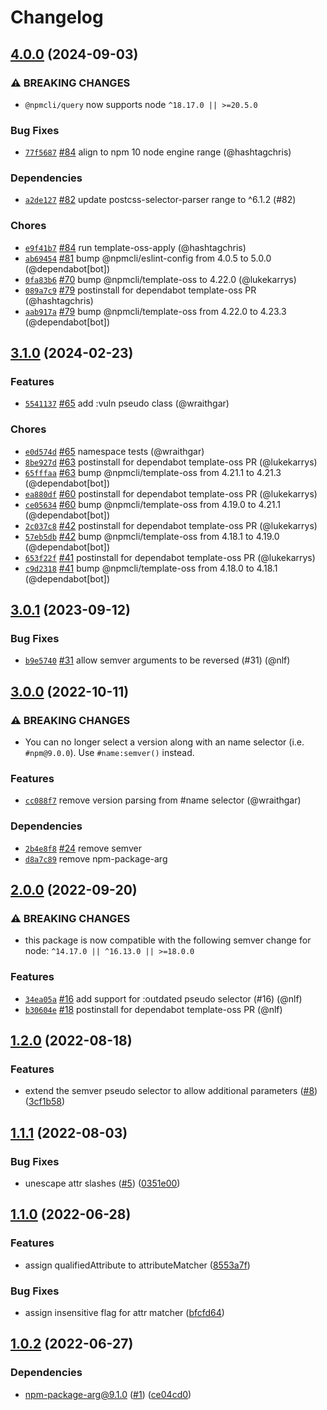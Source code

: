 # Changelog

## [4.0.0](https://github.com/npm/query/compare/v3.1.0...v4.0.0) (2024-09-03)
### ⚠️ BREAKING CHANGES
* `@npmcli/query` now supports node `^18.17.0 || >=20.5.0`
### Bug Fixes
* [`77f5687`](https://github.com/npm/query/commit/77f568749a5da77319fb54ec44bf05839cbf9769) [#84](https://github.com/npm/query/pull/84) align to npm 10 node engine range (@hashtagchris)
### Dependencies
* [`a2de127`](https://github.com/npm/query/commit/a2de12757c6c2f894c0240e7c787587b2d8fc9e3) [#82](https://github.com/npm/query/pull/82) update postcss-selector-parser range to ^6.1.2 (#82)
### Chores
* [`e9f41b7`](https://github.com/npm/query/commit/e9f41b7172a0b166138e9ecd87b5f468a1cd8516) [#84](https://github.com/npm/query/pull/84) run template-oss-apply (@hashtagchris)
* [`ab69454`](https://github.com/npm/query/commit/ab69454c07b226c1573a958ac383cc26b6be2990) [#81](https://github.com/npm/query/pull/81) bump @npmcli/eslint-config from 4.0.5 to 5.0.0 (@dependabot[bot])
* [`0fa83b6`](https://github.com/npm/query/commit/0fa83b6e52ce84938c5d5d9835a4017664ec831d) [#70](https://github.com/npm/query/pull/70) bump @npmcli/template-oss to 4.22.0 (@lukekarrys)
* [`089a7c9`](https://github.com/npm/query/commit/089a7c96749dbd8080c1bd4ecb74eeed5467f258) [#79](https://github.com/npm/query/pull/79) postinstall for dependabot template-oss PR (@hashtagchris)
* [`aab917a`](https://github.com/npm/query/commit/aab917ad94dac31b76b296fe770ee50350403ddb) [#79](https://github.com/npm/query/pull/79) bump @npmcli/template-oss from 4.22.0 to 4.23.3 (@dependabot[bot])

## [3.1.0](https://github.com/npm/query/compare/v3.0.1...v3.1.0) (2024-02-23)

### Features

* [`5541137`](https://github.com/npm/query/commit/5541137875fd476e51bf213a84480822710cf959) [#65](https://github.com/npm/query/pull/65) add :vuln pseudo class (@wraithgar)

### Chores

* [`e0d574d`](https://github.com/npm/query/commit/e0d574d6be929696d3133c3cff39fbdd4f6f2bf1) [#65](https://github.com/npm/query/pull/65) namespace tests (@wraithgar)
* [`8be927d`](https://github.com/npm/query/commit/8be927d62bc92d85d04e4f731232f0d7fb8fab39) [#63](https://github.com/npm/query/pull/63) postinstall for dependabot template-oss PR (@lukekarrys)
* [`65fffaa`](https://github.com/npm/query/commit/65fffaa371325990e5c81292df72de9e0c21472a) [#63](https://github.com/npm/query/pull/63) bump @npmcli/template-oss from 4.21.1 to 4.21.3 (@dependabot[bot])
* [`ea880df`](https://github.com/npm/query/commit/ea880df8c79bba7e37e708a8b541c0a39226d240) [#60](https://github.com/npm/query/pull/60) postinstall for dependabot template-oss PR (@lukekarrys)
* [`ce05634`](https://github.com/npm/query/commit/ce0563422284946ec2f526cd0549b23c172bd93d) [#60](https://github.com/npm/query/pull/60) bump @npmcli/template-oss from 4.19.0 to 4.21.1 (@dependabot[bot])
* [`2c037c8`](https://github.com/npm/query/commit/2c037c8d7b519d841f97eb73c19da3772f473a4f) [#42](https://github.com/npm/query/pull/42) postinstall for dependabot template-oss PR (@lukekarrys)
* [`57eb5db`](https://github.com/npm/query/commit/57eb5db6382f01e3388bacf2b0361e195affcb79) [#42](https://github.com/npm/query/pull/42) bump @npmcli/template-oss from 4.18.1 to 4.19.0 (@dependabot[bot])
* [`653f22f`](https://github.com/npm/query/commit/653f22f471c141405339ee034a870b83a09be76c) [#41](https://github.com/npm/query/pull/41) postinstall for dependabot template-oss PR (@lukekarrys)
* [`c9d2318`](https://github.com/npm/query/commit/c9d231895e3404a82ba77eacbb8c162af8dbd582) [#41](https://github.com/npm/query/pull/41) bump @npmcli/template-oss from 4.18.0 to 4.18.1 (@dependabot[bot])

## [3.0.1](https://github.com/npm/query/compare/v3.0.0...v3.0.1) (2023-09-12)

### Bug Fixes

* [`b9e5740`](https://github.com/npm/query/commit/b9e574088f53052c6d13fc0c212896184dc45a2f) [#31](https://github.com/npm/query/pull/31) allow semver arguments to be reversed (#31) (@nlf)

## [3.0.0](https://github.com/npm/query/compare/v2.0.0...v3.0.0) (2022-10-11)

### ⚠️ BREAKING CHANGES

* You can no longer select a version along with an name selector (i.e. `#npm@9.0.0`).  Use `#name:semver()` instead.

### Features

* [`cc088f7`](https://github.com/npm/query/commit/cc088f794af6076241dcb40627c3826dd69951fc) remove version parsing from #name selector (@wraithgar)

### Dependencies

* [`2b4e8f8`](https://github.com/npm/query/commit/2b4e8f85f58fe26d908149f6820a383c7e4d41d3) [#24](https://github.com/npm/query/pull/24) remove semver
* [`d8a7c89`](https://github.com/npm/query/commit/d8a7c892459cac9474ac349b6b84d0517eef85a6) remove npm-package-arg

## [2.0.0](https://github.com/npm/query/compare/v1.2.0...v2.0.0) (2022-09-20)

### ⚠️ BREAKING CHANGES

* this package is now compatible with the following semver change for node: `^14.17.0 || ^16.13.0 || >=18.0.0`

### Features

* [`34ea05a`](https://github.com/npm/query/commit/34ea05ab7d20da1bd4eef0ee3b4d90832ee86f9d) [#16](https://github.com/npm/query/pull/16) add support for :outdated pseudo selector (#16) (@nlf)
* [`b30604e`](https://github.com/npm/query/commit/b30604e8e85cbee8f600f10ecf27a087cc5e118c) [#18](https://github.com/npm/query/pull/18) postinstall for dependabot template-oss PR (@nlf)

## [1.2.0](https://github.com/npm/query/compare/v1.1.1...v1.2.0) (2022-08-18)


### Features

* extend the semver pseudo selector to allow additional parameters ([#8](https://github.com/npm/query/issues/8)) ([3cf1b58](https://github.com/npm/query/commit/3cf1b58d7db50b39834fb69d5ade2c6635a7d9e1))

## [1.1.1](https://github.com/npm/query/compare/v1.1.0...v1.1.1) (2022-08-03)


### Bug Fixes

* unescape attr slashes ([#5](https://github.com/npm/query/issues/5)) ([0351e00](https://github.com/npm/query/commit/0351e00389653c6682a49be17538588a62759c4b))

## [1.1.0](https://github.com/npm/query/compare/v1.0.2...v1.1.0) (2022-06-28)


### Features

* assign qualifiedAttribute to attributeMatcher ([8553a7f](https://github.com/npm/query/commit/8553a7fc0296b78feec5ca066bda8f859c6dc193))


### Bug Fixes

* assign insensitive flag for attr matcher ([bfcfd64](https://github.com/npm/query/commit/bfcfd64b1e3de5377ba6fc3c05a64902bb3e69f1))

## [1.0.2](https://github.com/npm/query/compare/v1.0.1...v1.0.2) (2022-06-27)


### Dependencies

* npm-package-arg@9.1.0 ([#1](https://github.com/npm/query/issues/1)) ([ce04cd0](https://github.com/npm/query/commit/ce04cd05e67a0dd0b8fd3358f6f7dcc3892935a0))
